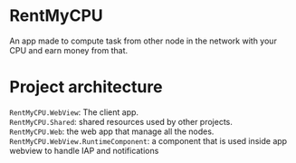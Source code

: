 # RentMyCPU

An app made to compute task from other node in the network with your CPU and earn money from that.

# Project architecture

`RentMyCPU.WebView`: The client app.  
`RentMyCPU.Shared`: shared resources used by other projects.  
`RentMyCPU.Web`: the web app that manage all the nodes.  
`RentMyCPU.WebView.RuntimeComponent`: a component that is used inside app webview to handle IAP and notifications
